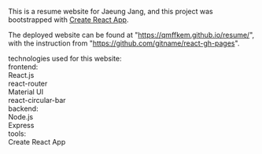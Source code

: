 This is a resume website for Jaeung Jang, and this project was bootstrapped with [Create React App](https://github.com/facebook/create-react-app).

The deployed website can be found at "https://qmffkem.github.io/resume/",
with the instruction from "https://github.com/gitname/react-gh-pages".

technologies used for this website:  
frontend:  
    React.js  
    react-router  
    Material UI  
    react-circular-bar  
backend:  
    Node.js  
    Express  
tools:  
    Create React App  

